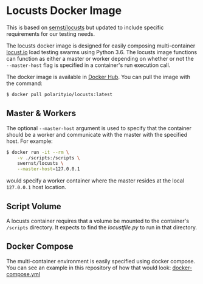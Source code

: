 # Locusts Docker Image

This is based on [sernst/locusts](https://github.com/sernst/locusts) but updated to include 
specific requirements for our testing needs.

The locusts docker image is designed for easily composing multi-container 
[locust.io](http://http://locust.io/) 
load testing swarms using Python 3.6. The locusts image functions can function
as either a master or worker depending on whether or not the `--master-host` 
flag is specified in a container's run execution call.

The docker image is available in 
[Docker Hub](https://hub.docker.com/r/polarityio/locusts/). You can pull the 
image with the command:

```bash
$ docker pull polarityio/locusts:latest
```

## Master & Workers

The optional `--master-host` argument is used to specify that the container 
should be a worker and communicate with the master with the specified host.
For example:

```bash
$ docker run -it --rm \
    -v ./scripts:/scripts \
    swernst/locusts \
    --master-host=127.0.0.1
```

would specify a worker container where the master resides at the local
`127.0.0.1` host location.

## Script Volume

A locusts container requires that a volume be mounted to the container's 
`/scripts` directory. It expects to find the *locustfile.py* to run in that 
directory.

## Docker Compose

The multi-container environment is easily specified using docker compose. You 
can see an example in this repository of how that would look:
[docker-compose.yml](docker-compose.yml)

